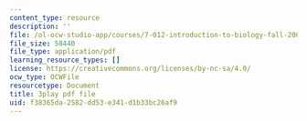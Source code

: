 ```yaml
---
content_type: resource
description: ''
file: /ol-ocw-studio-app/courses/7-012-introduction-to-biology-fall-2004/f38365da2582dd53e341d1b33bc26af9_UT6h56ii9s4.pdf
file_size: 58440
file_type: application/pdf
learning_resource_types: []
license: https://creativecommons.org/licenses/by-nc-sa/4.0/
ocw_type: OCWFile
resourcetype: Document
title: 3play pdf file
uid: f38365da-2582-dd53-e341-d1b33bc26af9
---
```

